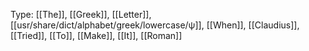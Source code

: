Type: [[The]], [[Greek]], [[Letter]], [[usr/share/dict/alphabet/greek/lowercase/ψ]], [[When]], [[Claudius]], [[Tried]], [[To]], [[Make]], [[It]], [[Roman]]